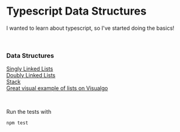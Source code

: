 # Typescript Data Structures
I wanted to learn about typescript, so I've started doing the basics!

<br />

### Data Structures  
[Singly Linked Lists](./src/SinglyLinkedList)  
[Doubly Linked Lists](./src/DoublyLinkedList)  
[Stack](./src/Stack)  
[Great visual example of lists on Visualgo](https://visualgo.net/en/list)  

<br />

Run the tests with
```bash
npm test
```

